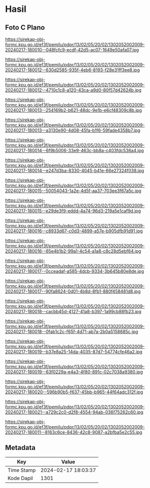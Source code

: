 # Hasil

## Foto C Plano

https://sirekap-obj-formc.kpu.go.id/ef3f/pemilu/pdpr/13/02/05/20/02/1302052002009-20240217-180010--048fcfc9-ecdf-42d5-ac07-1649e50afa07.jpg

https://sirekap-obj-formc.kpu.go.id/ef3f/pemilu/pdpr/13/02/05/20/02/1302052002009-20240217-180012--630d2585-935f-4eb6-8193-f28e31ff3ee8.jpg

https://sirekap-obj-formc.kpu.go.id/ef3f/pemilu/pdpr/13/02/05/20/02/1302052002009-20240217-180012--4710c1c8-a120-43ca-a9d0-80f57d42624b.jpg

https://sirekap-obj-formc.kpu.go.id/ef3f/pemilu/pdpr/13/02/05/20/02/1302052002009-20240217-180013--254169b2-b621-48dc-9e1b-e6cf48309c8b.jpg

https://sirekap-obj-formc.kpu.go.id/ef3f/pemilu/pdpr/13/02/05/20/02/1302052002009-20240217-180013--a3130e90-4d08-45fa-b1f6-59fade4358b7.jpg

https://sirekap-obj-formc.kpu.go.id/ef3f/pemilu/pdpr/13/02/05/20/02/1302052002009-20240217-180014--6f9b5006-33e9-463c-bb8a-c403fdc536a4.jpg

https://sirekap-obj-formc.kpu.go.id/ef3f/pemilu/pdpr/13/02/05/20/02/1302052002009-20240217-180014--e247d3ba-8330-4045-b41e-66e27324f038.jpg

https://sirekap-obj-formc.kpu.go.id/ef3f/pemilu/pdpr/13/02/05/20/02/1302052002009-20240217-180015--50054043-1a2e-4d5f-aa37-703ee3f67a5c.jpg

https://sirekap-obj-formc.kpu.go.id/ef3f/pemilu/pdpr/13/02/05/20/02/1302052002009-20240217-180015--e29de3f9-eddd-4a74-96d3-219a5e1caf9d.jpg

https://sirekap-obj-formc.kpu.go.id/ef3f/pemilu/pdpr/13/02/05/20/02/1302052002009-20240217-180016--c8933d67-c0d3-4899-a57e-b905dfb91d91.jpg

https://sirekap-obj-formc.kpu.go.id/ef3f/pemilu/pdpr/13/02/05/20/02/1302052002009-20240217-180016--65e4b1b2-99a1-4c54-a1a8-c8c28d5ebf64.jpg

https://sirekap-obj-formc.kpu.go.id/ef3f/pemilu/pdpr/13/02/05/20/02/1302052002009-20240217-180017--0cceadaf-a585-4dcb-9334-3b645b80e8de.jpg

https://sirekap-obj-formc.kpu.go.id/ef3f/pemilu/pdpr/13/02/05/20/02/1302052002009-20240217-180017--90fa8624-0d01-4b8d-8fb1-880f458481d8.jpg

https://sirekap-obj-formc.kpu.go.id/ef3f/pemilu/pdpr/13/02/05/20/02/1302052002009-20240217-180018--cacbb45d-4127-41a8-b397-1a99cb88fb23.jpg

https://sirekap-obj-formc.kpu.go.id/ef3f/pemilu/pdpr/13/02/05/20/02/1302052002009-20240217-180018--0fab1c2c-f65f-4d71-ab7a-2b0a5158685c.jpg

https://sirekap-obj-formc.kpu.go.id/ef3f/pemilu/pdpr/13/02/05/20/02/1302052002009-20240217-180019--b37e8a25-14da-4035-87d7-54774cfe46a2.jpg

https://sirekap-obj-formc.kpu.go.id/ef3f/pemilu/pdpr/13/02/05/20/02/1302052002009-20240217-180019--63f0229a-e4a3-4f80-891c-02c7038a9380.jpg

https://sirekap-obj-formc.kpu.go.id/ef3f/pemilu/pdpr/13/02/05/20/02/1302052002009-20240217-180020--596b90b5-f637-45bb-b965-44f64adc312f.jpg

https://sirekap-obj-formc.kpu.go.id/ef3f/pemilu/pdpr/13/02/05/20/02/1302052002009-20240217-180021--a729c2c0-d2f8-4554-94ab-036f75262c60.jpg

https://sirekap-obj-formc.kpu.go.id/ef3f/pemilu/pdpr/13/02/05/20/02/1302052002009-20240217-180011--8163c6ce-8436-42c8-9087-a2bfba5e2c55.jpg


## Metadata

| Key        | Value               |
| ---------- | ------------------- |
| Time Stamp | 2024-02-17 18:03:37 |
| Kode Dapil | 1301                |




